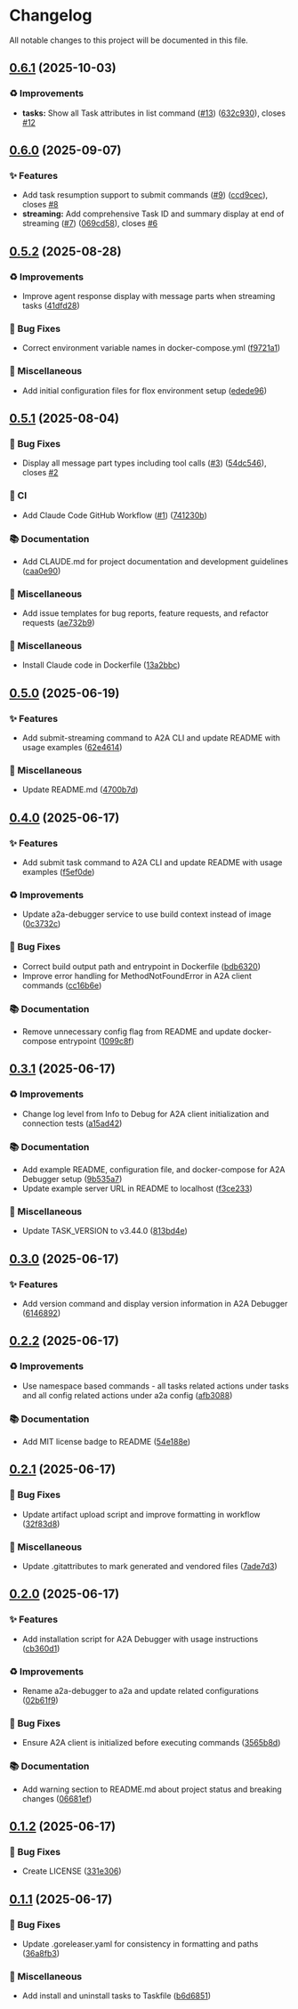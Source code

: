 # Changelog

All notable changes to this project will be documented in this file.

## [0.6.1](https://github.com/inference-gateway/a2a-debugger/compare/v0.6.0...v0.6.1) (2025-10-03)

### ♻️ Improvements

* **tasks:** Show all Task attributes in list command ([#13](https://github.com/inference-gateway/a2a-debugger/issues/13)) ([632c930](https://github.com/inference-gateway/a2a-debugger/commit/632c930c26907129e32493f95830a83ad593c408)), closes [#12](https://github.com/inference-gateway/a2a-debugger/issues/12)

## [0.6.0](https://github.com/inference-gateway/a2a-debugger/compare/v0.5.2...v0.6.0) (2025-09-07)

### ✨ Features

* Add task resumption support to submit commands ([#9](https://github.com/inference-gateway/a2a-debugger/issues/9)) ([ccd9cec](https://github.com/inference-gateway/a2a-debugger/commit/ccd9cec204f28b86d30847ad4eff7ea243c7f41b)), closes [#8](https://github.com/inference-gateway/a2a-debugger/issues/8)
* **streaming:** Add comprehensive Task ID and summary display at end of streaming ([#7](https://github.com/inference-gateway/a2a-debugger/issues/7)) ([069cd58](https://github.com/inference-gateway/a2a-debugger/commit/069cd5844a353ae784955ea8fcde28615f6e7271)), closes [#6](https://github.com/inference-gateway/a2a-debugger/issues/6)

## [0.5.2](https://github.com/inference-gateway/a2a-debugger/compare/v0.5.1...v0.5.2) (2025-08-28)

### ♻️ Improvements

* Improve agent response display with message parts when streaming tasks ([41dfd28](https://github.com/inference-gateway/a2a-debugger/commit/41dfd2804198f9ac0d15284bb83f2a9005523905))

### 🐛 Bug Fixes

* Correct environment variable names in docker-compose.yml ([f9721a1](https://github.com/inference-gateway/a2a-debugger/commit/f9721a19af57ad356bee9316f3e6534ccd346b4e))

### 🔧 Miscellaneous

* Add initial configuration files for flox environment setup ([edede96](https://github.com/inference-gateway/a2a-debugger/commit/edede9677c48580f81dd4cb51f8cb7c4985c087b))

## [0.5.1](https://github.com/inference-gateway/a2a-debugger/compare/v0.5.0...v0.5.1) (2025-08-04)

### 🐛 Bug Fixes

* Display all message part types including tool calls ([#3](https://github.com/inference-gateway/a2a-debugger/issues/3)) ([54dc546](https://github.com/inference-gateway/a2a-debugger/commit/54dc546591846d51a09029671c26ffaeccf1d519)), closes [#2](https://github.com/inference-gateway/a2a-debugger/issues/2)

### 👷 CI

* Add Claude Code GitHub Workflow ([#1](https://github.com/inference-gateway/a2a-debugger/issues/1)) ([741230b](https://github.com/inference-gateway/a2a-debugger/commit/741230bd228efd486b1fc62dcabf5bb804dcc881))

### 📚 Documentation

* Add CLAUDE.md for project documentation and development guidelines ([caa0e90](https://github.com/inference-gateway/a2a-debugger/commit/caa0e90242ce3e784386ac3904770d7cb275bd60))

### 🔧 Miscellaneous

* Add issue templates for bug reports, feature requests, and refactor requests ([ae732b9](https://github.com/inference-gateway/a2a-debugger/commit/ae732b9a31aeca8dbaeab4c4187418ae7b2d6ad1))

### 🔨 Miscellaneous

* Install Claude code in Dockerfile ([13a2bbc](https://github.com/inference-gateway/a2a-debugger/commit/13a2bbc4c50695af878da018f950010ac275b8dd))

## [0.5.0](https://github.com/inference-gateway/a2a-debugger/compare/v0.4.0...v0.5.0) (2025-06-19)

### ✨ Features

* Add submit-streaming command to A2A CLI and update README with usage examples ([62e4614](https://github.com/inference-gateway/a2a-debugger/commit/62e461493e16f36e3a698cc9ecdaffc800d14825))

### 🔧 Miscellaneous

* Update README.md ([4700b7d](https://github.com/inference-gateway/a2a-debugger/commit/4700b7d12e03a81df5bc597eb23aefaa023b172a))

## [0.4.0](https://github.com/inference-gateway/a2a-debugger/compare/v0.3.1...v0.4.0) (2025-06-17)

### ✨ Features

* Add submit task command to A2A CLI and update README with usage examples ([f5ef0de](https://github.com/inference-gateway/a2a-debugger/commit/f5ef0dead022ff2f2d6400925f9a6598c8661ff9))

### ♻️ Improvements

* Update a2a-debugger service to use build context instead of image ([0c3732c](https://github.com/inference-gateway/a2a-debugger/commit/0c3732c650c5af27f417e3a01b72e8daa0cf128a))

### 🐛 Bug Fixes

* Correct build output path and entrypoint in Dockerfile ([bdb6320](https://github.com/inference-gateway/a2a-debugger/commit/bdb63203dce56a7879bffb00f4adc557b299285a))
* Improve error handling for MethodNotFoundError in A2A client commands ([cc16b6e](https://github.com/inference-gateway/a2a-debugger/commit/cc16b6efcf10716d25189512e7eebc9b82594305))

### 📚 Documentation

* Remove unnecessary config flag from README and update docker-compose entrypoint ([1099c8f](https://github.com/inference-gateway/a2a-debugger/commit/1099c8f678f437e2d179ade7e8c1d5c0668f5c2f))

## [0.3.1](https://github.com/inference-gateway/a2a-debugger/compare/v0.3.0...v0.3.1) (2025-06-17)

### ♻️ Improvements

* Change log level from Info to Debug for A2A client initialization and connection tests ([a15ad42](https://github.com/inference-gateway/a2a-debugger/commit/a15ad42c9aa01a53e3d3fedb7e307df98c79189c))

### 📚 Documentation

* Add example README, configuration file, and docker-compose for A2A Debugger setup ([9b535a7](https://github.com/inference-gateway/a2a-debugger/commit/9b535a7f888ed0b720dd66392a8f43278ba63150))
* Update example server URL in README to localhost ([f3ce233](https://github.com/inference-gateway/a2a-debugger/commit/f3ce23308d2de9ce16f56d04c41ea3d66a85ee75))

### 🔧 Miscellaneous

* Update TASK_VERSION to v3.44.0 ([813bd4e](https://github.com/inference-gateway/a2a-debugger/commit/813bd4e8c045af6cfa9b515cb0d63f3cc5313738))

## [0.3.0](https://github.com/inference-gateway/a2a-debugger/compare/v0.2.2...v0.3.0) (2025-06-17)

### ✨ Features

* Add version command and display version information in A2A Debugger ([6146892](https://github.com/inference-gateway/a2a-debugger/commit/614689232c9e8beef22067bb25461104d913521c))

## [0.2.2](https://github.com/inference-gateway/a2a-debugger/compare/v0.2.1...v0.2.2) (2025-06-17)

### ♻️ Improvements

* Use namespace based commands - all tasks related actions under tasks and all config related actions under a2a config ([afb3088](https://github.com/inference-gateway/a2a-debugger/commit/afb3088905177fda9fdcd591b42ec3f408e0a0f8))

### 📚 Documentation

* Add MIT license badge to README ([54e188e](https://github.com/inference-gateway/a2a-debugger/commit/54e188ee9c30d96ec7675526538c96e3f919ef65))

## [0.2.1](https://github.com/inference-gateway/a2a-debugger/compare/v0.2.0...v0.2.1) (2025-06-17)

### 🐛 Bug Fixes

* Update artifact upload script and improve formatting in workflow ([32f83d8](https://github.com/inference-gateway/a2a-debugger/commit/32f83d8159f96655534f46b312388c238a6308df))

### 🔧 Miscellaneous

* Update .gitattributes to mark generated and vendored files ([7ade7d3](https://github.com/inference-gateway/a2a-debugger/commit/7ade7d3707f4f5716fc39e31a671a0840335e7b9))

## [0.2.0](https://github.com/inference-gateway/a2a-debugger/compare/v0.1.2...v0.2.0) (2025-06-17)

### ✨ Features

* Add installation script for A2A Debugger with usage instructions ([cb360d1](https://github.com/inference-gateway/a2a-debugger/commit/cb360d1e53ea8c9733c9cc464d0f36567b32333b))

### ♻️ Improvements

* Rename a2a-debugger to a2a and update related configurations ([02b61f9](https://github.com/inference-gateway/a2a-debugger/commit/02b61f9c4ea76c66c29d9f956368bbfd8f8911c8))

### 🐛 Bug Fixes

* Ensure A2A client is initialized before executing commands ([3565b8d](https://github.com/inference-gateway/a2a-debugger/commit/3565b8dc73d553a263a1c66b75ec04f589897185))

### 📚 Documentation

* Add warning section to README.md about project status and breaking changes ([06681ef](https://github.com/inference-gateway/a2a-debugger/commit/06681ef089df0419f2fd6560ef3d0562f181a4c9))

## [0.1.2](https://github.com/inference-gateway/a2a-debugger/compare/v0.1.1...v0.1.2) (2025-06-17)

### 🐛 Bug Fixes

* Create LICENSE ([331e306](https://github.com/inference-gateway/a2a-debugger/commit/331e3060956da5008d67392dc24080849639280d))

## [0.1.1](https://github.com/inference-gateway/a2a-debugger/compare/v0.1.0...v0.1.1) (2025-06-17)

### 🐛 Bug Fixes

* Update .goreleaser.yaml for consistency in formatting and paths ([36a8fb3](https://github.com/inference-gateway/a2a-debugger/commit/36a8fb38acf3aff69b7c97b86eb229e6d5bfa3ec))

### 🔧 Miscellaneous

* Add install and uninstall tasks to Taskfile ([b6d6851](https://github.com/inference-gateway/a2a-debugger/commit/b6d6851e65ce2e82761ba567650324df0665a9e1))
